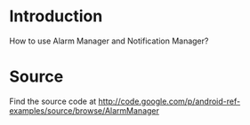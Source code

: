 
# Introduction #

How to use Alarm Manager and Notification Manager?


# Source #

Find the source code at http://code.google.com/p/android-ref-examples/source/browse/AlarmManager